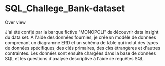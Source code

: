 # SQL_Challege_Bank-dataset

Over view

J'ai été confié par la banque fictive "MONOPOLI" de découvrir data insight du data set. À l'aide des données fournies, je crée un modèle de données comprenant un diagramme ERD et un schéma de table qui inclut des types de données spécifiques, des clés primaires, des clés étrangères et d'autres contraintes. Les données sont ensuite chargées dans la base de données SQL et les questions d'analyse descriptive à l'aide de requêtes SQL.
